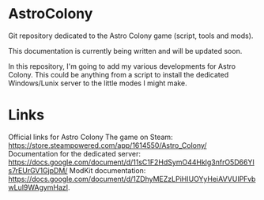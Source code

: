 # AstroColony
Git repository dedicated to the Astro Colony game (script, tools and mods).

This documentation is currently being written and will be updated soon.

In this repository, I'm going to add my various developments for Astro Colony.
This could be anything from a script to install the dedicated Windows/Lunix server to the little modes I might make.

# Links
Official links for Astro Colony
The game on Steam: https://store.steampowered.com/app/1614550/Astro_Colony/
Documentation for the dedicated server: https://docs.google.com/document/d/11sC1F2HdSymO44Hklg3nfrO5D66YIs7rEUrGV1GjpDM/
ModKit documentation: https://docs.google.com/document/d/1ZDhyMEZzLPiHIUOYyHeiAVVUIPFvbwLul9WAgymHazI.
